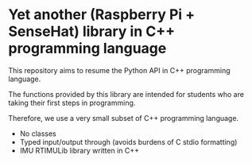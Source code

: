 # Yet another (Raspberry Pi + SenseHat) library in C++ programming language

This repository aims to resume the Python API in C++ programming language.

The functions provided by this library are intended for students who are taking their first steps in programming.

Therefore, we use a very small subset of C++ programming language.
* No classes
* Typed input/output through <iostream> (avoids burdens of C stdio formatting)
* IMU RTIMULib library written in C++
